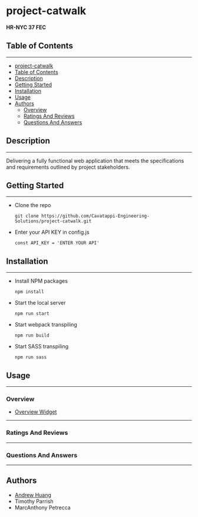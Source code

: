 # project-catwalk
**HR-NYC 37 FEC**


## Table of Contents
----
* [project-catwalk](#project-catwalk)
* [Table of Contents](#table-of-contents)
* [Description](#description)
* [Getting Started](#getting-started)
* [Installation](#installation)
* [Usage](#usage)
* [Authors](#authors)
    * [Overview](#overview)
    * [Ratings And Reviews](#ratings-and-reviews)
    * [Questions And Answers](#questions-and-answers)

## Description 
----
Delivering a fully functional web application that meets the specifications and requirements outlined by project stakeholders.

## Getting Started
----
* Clone the repo
    ```
    git clone https://github.com/Cavatappi-Engineering-Solutions/project-catwalk.git
    ```
* Enter your API KEY in config.js
    ```
    const API_KEY = 'ENTER YOUR API'
    ```

## Installation
----
* Install NPM packages 
    ```
    npm install
    ```
* Start the local server
    ```
    npm run start
    ```
* Start webpack transpiling
    ```
    npm run build
    ```
* Start SASS transpiling
    ```
    npm run sass
    ```

## Usage
----
### Overview
* [Overview Widget](client/src/assets/icons/overview/project_catwalk.gif)
----
### Ratings And Reviews

----
### Questions And Answers

----


## Authors
* [Andrew Huang](https://github.com/AndrewHuang123)
* Timothy Parrish
* MarcAnthony Petrecca